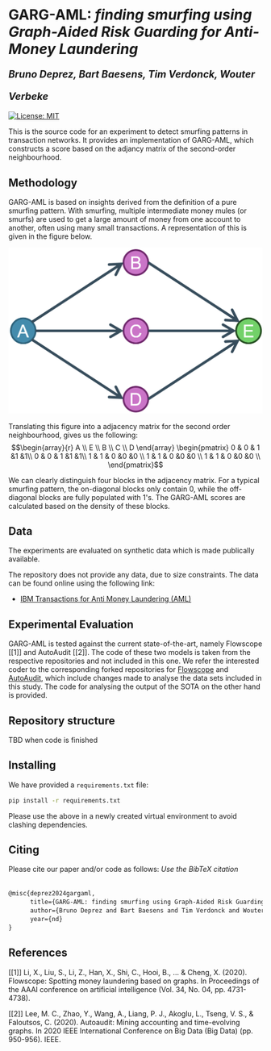 # **GARG-AML:** *finding smurfing using Graph-Aided Risk Guarding for Anti-Money Laundering* </br><sub><sub>*Bruno Deprez, Bart Baesens, Tim Verdonck, Wouter Verbeke* </sub></sub>

[![License: MIT](https://img.shields.io/badge/License-MIT-orange.svg)](https://opensource.org/licenses/MIT)

This is the source code for an experiment to detect smurfing patterns in transaction networks. It provides an implementation of GARG-AML, which constructs a score based on the adjancy matrix of the second-order neighbourhood. 

## Methodology
GARG-AML is based on insights derived from the definition of a pure smurfing pattern. With smurfing, multiple intermediate money mules (or smurfs) are used to get a large amount of money from one account to another, often using many small transactions. A representation of this is given in the figure below. 

![Smurfing network](./assets/img/SmurfingNetwork.png)

Translating this figure into a adjacency matrix for the second order neighbourhood, gives us the following:
$$\begin{array}{r}
        A \\ E \\ B \\ C \\ D
    \end{array}
    \begin{pmatrix}
         0 & 0 & 1 &1 &1\\
         0 & 0 & 1 &1 &1\\
         1 & 1 & 0 &0 &0 \\
         1 & 1 & 0 &0 &0 \\
         1 & 1 & 0 &0 &0 \\
    \end{pmatrix}$$

We can clearly distinguish four blocks in the adjacency matrix. For a typical smurfing pattern, the on-diagonal blocks only contain $0$, while the off-diagonal blocks are fully populated with $1$'s. The GARG-AML scores are calculated based on the density of these blocks. 

## Data 
The experiments are evaluated on synthetic data which is made publically available. 

The repository does not provide any data, due to size constraints. The data can be found online using the following link:
- [IBM Transactions for Anti Money Laundering (AML)](https://www.kaggle.com/datasets/ealtman2019/ibm-transactions-for-anti-money-laundering-aml)

## Experimental Evaluation
GARG-AML is tested against the current state-of-the-art, namely Flowscope [[1]] and AutoAudit [[2]]. The code of these two models is taken from the respective repositories and not included in this one. We refer the interested coder to the corresponding forked repositories for [Flowscope](https://github.com/B-Deprez/flowscope) and [AutoAudit](https://github.com/B-Deprez/AutoAudit), which include changes made to analyse the data sets included in this study. The code for analysing the output of the SOTA on the other hand is provided. 

## Repository structure
TBD when code is finished

## Installing 
We have provided a `requirements.txt` file:
```bash
pip install -r requirements.txt
```
Please use the above in a newly created virtual environment to avoid clashing dependencies.

## Citing
Please cite our paper and/or code as follows:
*Use the BibTeX citation*

```tex

@misc{deprez2024gargaml,
      title={GARG-AML: finding smurfing using Graph-Aided Risk Guarding for Anti-Money Laundering}, 
      author={Bruno Deprez and Bart Baesens and Tim Verdonck and Wouter Verbeke},
      year={nd}
}

```

## References
[[1]] Li, X., Liu, S., Li, Z., Han, X., Shi, C., Hooi, B., ... & Cheng, X. (2020). Flowscope: Spotting money laundering based on graphs. In Proceedings of the AAAI conference on artificial intelligence (Vol. 34, No. 04, pp. 4731-4738).

[[2]] Lee, M. C., Zhao, Y., Wang, A., Liang, P. J., Akoglu, L., Tseng, V. S., & Faloutsos, C. (2020). Autoaudit: Mining accounting and time-evolving graphs. In 2020 IEEE International Conference on Big Data (Big Data) (pp. 950-956). IEEE.